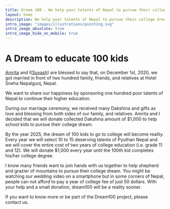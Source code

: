 ```yaml
---
title: Dream 100 - We help poor talents of Nepal to pursue their college dream.
layout: home
description: We help poor talents of Nepal to pursue their college dream.
intro_image: "images/illustrations/pointing.svg"
intro_image_absolute: true
intro_image_hide_on_mobile: true
---
```


# A Dream to educate 100 kids

[Amrita](https://www.facebook.com/amrita.sen1111) and I([Suvash](https://www.facebook.com/iamsuvash)) are blessed to say that, on December 1st, 2020, we got married in front of two hundred family, friends, and relatives at Hotel Sneha Nepalgunj, Nepal. 

We want to share our happiness by sponsoring one hundred poor talents of Nepal to continue their higher education.

During our marriage ceremony, we received many Dakshina and gifts as love and blessing from both sides of our family, and relatives. Amrita and I decided that we will donate collected Dakshina amount of $1,000 to help school kids to pursue their college dream.

By the year 2025, the dream of 100 kids to go to college will become reality. Every year we will select 10 to 15 deserving talents of Pyuthan Nepal and we will cover the entire cost of two years of college education (i.e. grade 11 and 12). We will donate $1,000 every year until the 100th kid completes his/her college degree. 

I know many friends want to join hands with us together to help shepherd and grazier of mountains to pursue their college dream. You might be watching our wedding video on a smartphone but in some corners of Nepal, people can not afford to pay a year of college fee of just 50 dollars. With your help and a small donation, dream100 will be a reality sooner.

If you want to know more or be part of the Dream100 project, please contact us.
